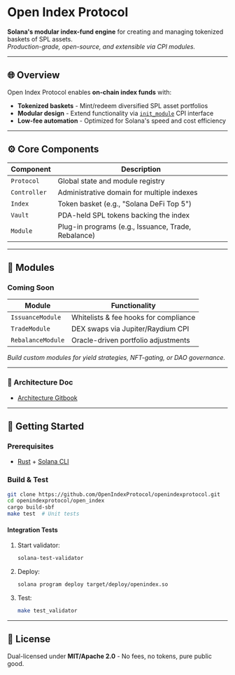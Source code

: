 # Open Index Protocol  
**Solana's modular index-fund engine** for creating and managing tokenized baskets of SPL assets.  
*Production-grade, open-source, and extensible via CPI modules.*

---

## 🌐 Overview  
Open Index Protocol enables **on-chain index funds** with:  
- **Tokenized baskets** - Mint/redeem diversified SPL asset portfolios  
- **Modular design** - Extend functionality via [`init_module`](https://openindex.gitbook.io/openindex#id-8-init_module) CPI interface  
- **Low-fee automation** - Optimized for Solana's speed and cost efficiency  

---

## ⚙️ Core Components  
| Component     | Description                                                                 |
|--------------|-----------------------------------------------------------------------------|
| `Protocol`   | Global state and module registry                                           |
| `Controller` | Administrative domain for multiple indexes                                 |
| `Index`      | Token basket (e.g., "Solana DeFi Top 5")                                   |
| `Vault`      | PDA-held SPL tokens backing the index                                      |
| `Module`     | Plug-in programs (e.g., Issuance, Trade, Rebalance)                        |


---

## 🧩 Modules  


### Coming Soon  
| Module            | Functionality                              |
|------------------|-------------------------------------------|
| `IssuanceModule` | Whitelists & fee hooks for compliance     |
| `TradeModule`    | DEX swaps via Jupiter/Raydium CPI         |
| `RebalanceModule`| Oracle-driven portfolio adjustments       |

*Build custom modules for yield strategies, NFT-gating, or DAO governance.*

---

### 📜 Architecture Doc
- [Architecture Gitbook](https://openindex.gitbook.io/openindex)
---

## 🚀 Getting Started  
### Prerequisites  
- [Rust](https://www.rust-lang.org/tools/install) + [Solana CLI](https://docs.anza.xyz/cli/install)  

### Build & Test  
```bash
git clone https://github.com/OpenIndexProtocol/openindexprotocol.git
cd openindexprotocol/open_index
cargo build-sbf
make test  # Unit tests
```

#### Integration Tests  
1. Start validator:  
   ```bash
   solana-test-validator
   ```  
2. Deploy:  
   ```bash
   solana program deploy target/deploy/openindex.so
   ```  
3. Test:  
   ```bash
   make test_validator
   ```  

---

## 📜 License  
Dual-licensed under **MIT/Apache 2.0** - No fees, no tokens, pure public good.  


